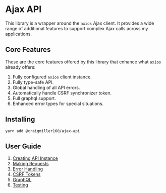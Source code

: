 # Ajax API

This library is a wrapper around the `axios` Ajax client. It provides a wide range of additional features to support complex Ajax calls across my applications.

## Core Features

These are the core features offered by this library that enhance what `axios` already offers:

1. Fully configured `axios` client instance.
1. Fully type-safe API.
1. Global handling of all API errors.
1. Automatically handle CSRF synchronizer token.
1. Full graphql support.
1. Enhanced error types for special situations.

## Installing

```
yarn add @craigmiller160/ajax-api
```

## User Guide

<ol>
    <li>
        <a href="./docs/creatingApiInstance.md">Creating API Instance</a>
    </li>
    <li>
        <a href="./docs/makingRequests.md">Making Requests</a>
    </li>
    <li>
        <a href="./docs/errorHandling.md">Error Handling</a>
    </li>
    <li>
        <a href="./docs/csrf.md">CSRF Tokens</a>    
    </li>
    <li>
        <a href="./docs/graphql.md">GraphQL</a>
    </li>
    <li>
        <a href="./docs/testing.md">Testing</a>
    </li>
</ol>
